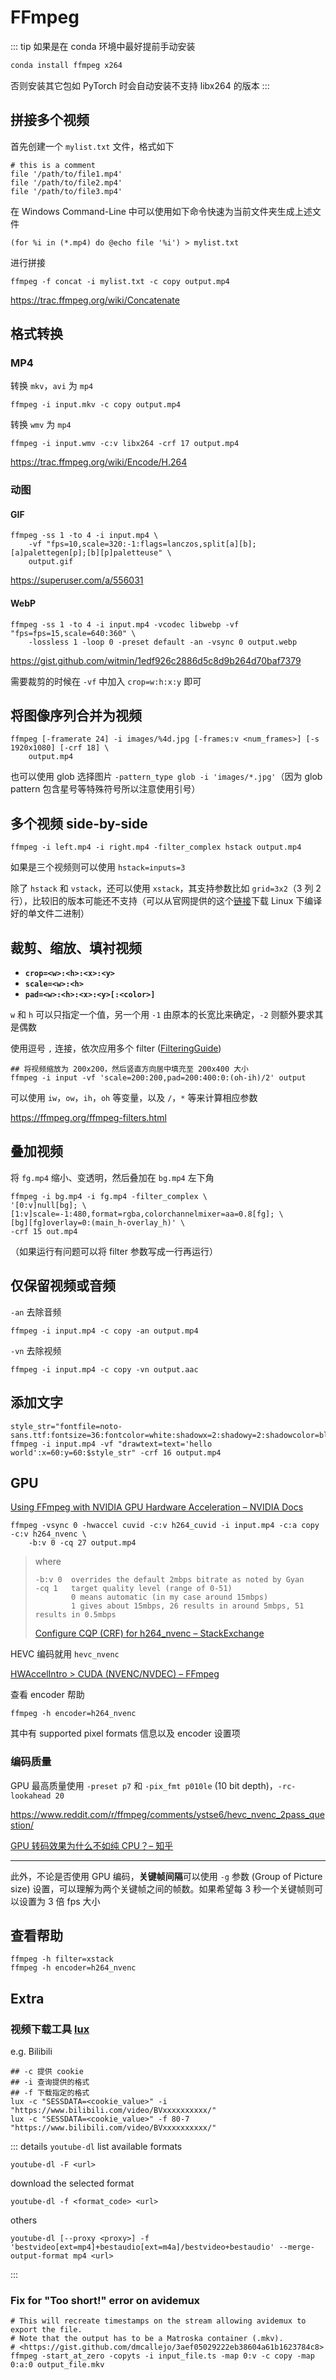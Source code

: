 # FFmpeg

::: tip
如果是在 conda 环境中最好提前手动安装

```bash
conda install ffmpeg x264
```

否则安装其它包如 PyTorch 时会自动安装不支持 libx264 的版本
:::

## 拼接多个视频

首先创建一个 `mylist.txt` 文件，格式如下

```plaintextc
# this is a comment
file '/path/to/file1.mp4'
file '/path/to/file2.mp4'
file '/path/to/file3.mp4'
```

在 Windows Command-Line 中可以使用如下命令快速为当前文件夹生成上述文件

```
(for %i in (*.mp4) do @echo file '%i') > mylist.txt
```

进行拼接

```shell
ffmpeg -f concat -i mylist.txt -c copy output.mp4
```

<https://trac.ffmpeg.org/wiki/Concatenate>

## 格式转换

### MP4

转换 `mkv`，`avi` 为 `mp4`

```shell
ffmpeg -i input.mkv -c copy output.mp4
```

转换 `wmv` 为 `mp4`

```shell
ffmpeg -i input.wmv -c:v libx264 -crf 17 output.mp4
```

<https://trac.ffmpeg.org/wiki/Encode/H.264>

### 动图

#### GIF

```shell
ffmpeg -ss 1 -to 4 -i input.mp4 \
    -vf "fps=10,scale=320:-1:flags=lanczos,split[a][b];[a]palettegen[p];[b][p]paletteuse" \
    output.gif
```

<https://superuser.com/a/556031>

#### WebP

```shell
ffmpeg -ss 1 -to 4 -i input.mp4 -vcodec libwebp -vf "fps=fps=15,scale=640:360" \
    -lossless 1 -loop 0 -preset default -an -vsync 0 output.webp
```

<https://gist.github.com/witmin/1edf926c2886d5c8d9b264d70baf7379>

需要裁剪的时候在 `-vf` 中加入 `crop=w:h:x:y` 即可

## 将图像序列合并为视频

```shelldoc
ffmpeg [-framerate 24] -i images/%4d.jpg [-frames:v <num_frames>] [-s 1920x1080] [-crf 18] \
    output.mp4
```

也可以使用 glob 选择图片 `-pattern_type glob -i 'images/*.jpg'`（因为 glob pattern 包含星号等特殊符号所以注意使用引号）

## 多个视频 side-by-side

```shell
ffmpeg -i left.mp4 -i right.mp4 -filter_complex hstack output.mp4
```

如果是三个视频则可以使用 `hstack=inputs=3`

除了 `hstack` 和 `vstack`，还可以使用 `xstack`，其支持参数比如 `grid=3x2`（3 列 2 行），比较旧的版本可能还不支持（可以从官网提供的这个[链接](https://johnvansickle.com/ffmpeg/)下载 Linux 下编译好的单文件二进制）

## 裁剪、缩放、填衬视频

- **`crop=<w>:<h>:<x>:<y>`**
- **`scale=<w>:<h>`**
- **`pad=<w>:<h>:<x>:<y>[:<color>]`**

`w` 和 `h` 可以只指定一个值，另一个用 `-1` 由原本的长宽比来确定，`-2` 则额外要求其是偶数

使用逗号 `,` 连接，依次应用多个 filter ([FilteringGuide](https://trac.ffmpeg.org/wiki/FilteringGuide))

```shell
## 将视频缩放为 200x200，然后竖直方向居中填充至 200x400 大小
ffmpeg -i input -vf 'scale=200:200,pad=200:400:0:(oh-ih)/2' output
```

可以使用 `iw`，`ow`，`ih`，`oh` 等变量，以及 `/`，`*` 等来计算相应参数

<https://ffmpeg.org/ffmpeg-filters.html>

## 叠加视频

将 `fg.mp4` 缩小、变透明，然后叠加在 `bg.mp4` 左下角

```shell
ffmpeg -i bg.mp4 -i fg.mp4 -filter_complex \
'[0:v]null[bg]; \
[1:v]scale=-1:480,format=rgba,colorchannelmixer=aa=0.8[fg]; \
[bg][fg]overlay=0:(main_h-overlay_h)' \
-crf 15 out.mp4
```

（如果运行有问题可以将 filter 参数写成一行再运行）

## 仅保留视频或音频

`-an` 去除音频

```
ffmpeg -i input.mp4 -c copy -an output.mp4
```

`-vn` 去除视频

```
ffmpeg -i input.mp4 -c copy -vn output.aac
```

## 添加文字

```shell
style_str="fontfile=noto-sans.ttf:fontsize=36:fontcolor=white:shadowx=2:shadowy=2:shadowcolor=black"
ffmpeg -i input.mp4 -vf "drawtext=text='hello world':x=60:y=60:$style_str" -crf 16 output.mp4
```

## GPU

[Using FFmpeg with NVIDIA GPU Hardware Acceleration – NVIDIA Docs](https://docs.nvidia.com/video-technologies/video-codec-sdk/12.0/ffmpeg-with-nvidia-gpu/index.html#quality-testing)

```shell
ffmpeg -vsync 0 -hwaccel cuvid -c:v h264_cuvid -i input.mp4 -c:a copy -c:v h264_nvenc \
    -b:v 0 -cq 27 output.mp4
```

> where
>
> ```
> -b:v 0  overrides the default 2mbps bitrate as noted by Gyan
> -cq 1   target quality level (range of 0-51)
>         0 means automatic (in my case around 15mbps)
>         1 gives about 15mbps, 26 results in around 5mbps, 51 results in 0.5mbps
> ```
>
> [Configure CQP (CRF) for h264_nvenc – StackExchange](https://video.stackexchange.com/a/30625)

HEVC 编码就用 `hevc_nvenc`

[HWAccelIntro > CUDA (NVENC/NVDEC) – FFmpeg](https://trac.ffmpeg.org/wiki/HWAccelIntro#CUDANVENCNVDEC)

查看 encoder 帮助

```shell
ffmpeg -h encoder=h264_nvenc
```

其中有 supported pixel formats 信息以及 encoder 设置项

### 编码质量

GPU 最高质量使用 `-preset p7` 和 `-pix_fmt p010le` (10 bit depth)，`-rc-lookahead 20`

<https://www.reddit.com/r/ffmpeg/comments/ystse6/hevc_nvenc_2pass_question/>

[GPU 转码效果为什么不如纯 CPU？– 知乎](https://www.zhihu.com/question/22501094)

---

此外，不论是否使用 GPU 编码，**关键帧间隔**可以使用 `-g` 参数 (Group of Picture size) 设置，可以理解为两个关键帧之间的帧数。如果希望每 3 秒一个关键帧则可以设置为 3 倍 fps 大小

## 查看帮助

```shell
ffmpeg -h filter=xstack
ffmpeg -h encoder=h264_nvenc
```

## Extra

### 视频下载工具 [lux](https://github.com/iawia002/lux)

e.g. Bilibili

```shelldoc
## -c 提供 cookie
## -i 查询提供的格式
## -f 下载指定的格式
lux -c "SESSDATA=<cookie_value>" -i "https://www.bilibili.com/video/BVxxxxxxxxxx/"
lux -c "SESSDATA=<cookie_value>" -f 80-7 "https://www.bilibili.com/video/BVxxxxxxxxxx/"
```

::: details <code>youtube-dl</code>
list available formats

```shelldoc
youtube-dl -F <url>
```

download the selected format

```shelldoc
youtube-dl -f <format_code> <url>
```

others

```shelldoc
youtube-dl [--proxy <proxy>] -f 'bestvideo[ext=mp4]+bestaudio[ext=m4a]/bestvideo+bestaudio' --merge-output-format mp4 <url>
```
:::

### Fix for "Too short!" error on avidemux

```shell
# This will recreate timestamps on the stream allowing avidemux to export the file.
# Note that the output has to be a Matroska container (.mkv).
# <https://gist.github.com/dmcallejo/3aef05029222eb38604a61b1623784c8>
ffmpeg -start_at_zero -copyts -i input_file.ts -map 0:v -c copy -map 0:a:0 output_file.mkv
```
